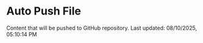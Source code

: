 # Auto Push File

Content that will be pushed to GitHub repository.
Last updated: 08/10/2025, 05:10:14 PM